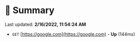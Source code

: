 # 📖 Summary
Last updated: **2/16/2022, 11:54:24 AM**

- `GET` [https://google.com](https://google.com) - **Up** (144ms)
